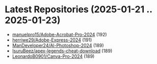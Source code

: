 # Latest Repositories (2025-01-21 .. 2025-01-23)

- [manuelpro15/Adobe-Acrobat-Pro-2024](https://github.com/manuelpro15/Adobe-Acrobat-Pro-2024) (192)
- [herriwe29/Adobe-Express-2024](https://github.com/herriwe29/Adobe-Express-2024) (191)
- [ManDeveloper24/Al-Photoshop-2024](https://github.com/ManDeveloper24/Al-Photoshop-2024) (189)
- [IsuruBeez/apex-legends-cheat-download](https://github.com/IsuruBeez/apex-legends-cheat-download) (189)
- [LeonardoB0901/Canva-Pro-2024](https://github.com/LeonardoB0901/Canva-Pro-2024) (189)
